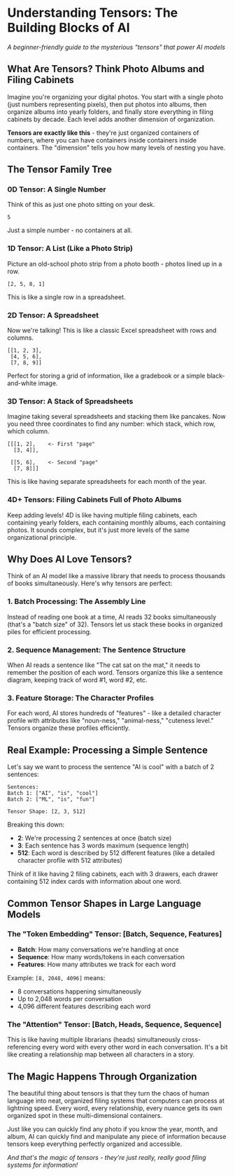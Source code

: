 # Understanding Tensors: The Building Blocks of AI

*A beginner-friendly guide to the mysterious "tensors" that power AI models*

## What Are Tensors? Think Photo Albums and Filing Cabinets

Imagine you're organizing your digital photos. You start with a single photo (just numbers representing pixels), then put photos into albums, then organize albums into yearly folders, and finally store everything in filing cabinets by decade. Each level adds another dimension of organization.

**Tensors are exactly like this** - they're just organized containers of numbers, where you can have containers inside containers inside containers. The "dimension" tells you how many levels of nesting you have.

## The Tensor Family Tree

### 0D Tensor: A Single Number
Think of this as just one photo sitting on your desk.
```
5
```
Just a simple number - no containers at all.

### 1D Tensor: A List (Like a Photo Strip)
Picture an old-school photo strip from a photo booth - photos lined up in a row.
```
[2, 5, 8, 1]
```
This is like a single row in a spreadsheet.

### 2D Tensor: A Spreadsheet
Now we're talking! This is like a classic Excel spreadsheet with rows and columns.
```
[[1, 2, 3],
 [4, 5, 6],
 [7, 8, 9]]
```
Perfect for storing a grid of information, like a gradebook or a simple black-and-white image.

### 3D Tensor: A Stack of Spreadsheets
Imagine taking several spreadsheets and stacking them like pancakes. Now you need three coordinates to find any number: which stack, which row, which column.
```
[[[1, 2],    <- First "page"
  [3, 4]],
 
 [[5, 6],    <- Second "page"
  [7, 8]]]
```
This is like having separate spreadsheets for each month of the year.

### 4D+ Tensors: Filing Cabinets Full of Photo Albums
Keep adding levels! 4D is like having multiple filing cabinets, each containing yearly folders, each containing monthly albums, each containing photos. It sounds complex, but it's just more levels of the same organizational principle.

## Why Does AI Love Tensors?

Think of an AI model like a massive library that needs to process thousands of books simultaneously. Here's why tensors are perfect:

### 1. **Batch Processing: The Assembly Line**
Instead of reading one book at a time, AI reads 32 books simultaneously (that's a "batch size" of 32). Tensors let us stack these books in organized piles for efficient processing.

### 2. **Sequence Management: The Sentence Structure**
When AI reads a sentence like "The cat sat on the mat," it needs to remember the position of each word. Tensors organize this like a sentence diagram, keeping track of word #1, word #2, etc.

### 3. **Feature Storage: The Character Profiles**
For each word, AI stores hundreds of "features" - like a detailed character profile with attributes like "noun-ness," "animal-ness," "cuteness level." Tensors organize these profiles efficiently.

## Real Example: Processing a Simple Sentence

Let's say we want to process the sentence "AI is cool" with a batch of 2 sentences:

```
Sentences:
Batch 1: ["AI", "is", "cool"]
Batch 2: ["ML", "is", "fun"]

Tensor Shape: [2, 3, 512]
```

Breaking this down:
- **2**: We're processing 2 sentences at once (batch size)
- **3**: Each sentence has 3 words maximum (sequence length)  
- **512**: Each word is described by 512 different features (like a detailed character profile with 512 attributes)

Think of it like having 2 filing cabinets, each with 3 drawers, each drawer containing 512 index cards with information about one word.

## Common Tensor Shapes in Large Language Models

### The "Token Embedding" Tensor: [Batch, Sequence, Features]
- **Batch**: How many conversations we're handling at once
- **Sequence**: How many words/tokens in each conversation
- **Features**: How many attributes we track for each word

Example: `[8, 2048, 4096]` means:
- 8 conversations happening simultaneously
- Up to 2,048 words per conversation  
- 4,096 different features describing each word

### The "Attention" Tensor: [Batch, Heads, Sequence, Sequence]
This is like having multiple librarians (heads) simultaneously cross-referencing every word with every other word in each conversation. It's a bit like creating a relationship map between all characters in a story.

## The Magic Happens Through Organization

The beautiful thing about tensors is that they turn the chaos of human language into neat, organized filing systems that computers can process at lightning speed. Every word, every relationship, every nuance gets its own organized spot in these multi-dimensional containers.

Just like you can quickly find any photo if you know the year, month, and album, AI can quickly find and manipulate any piece of information because tensors keep everything perfectly organized and accessible.

*And that's the magic of tensors - they're just really, really good filing systems for information!*